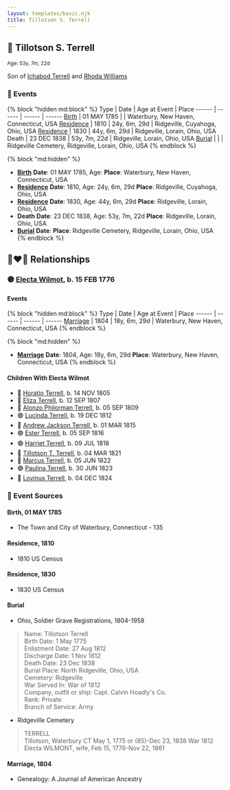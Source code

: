 ```yaml
---
layout: templates/basic.njk
title: Tillotson S. Terrell
---
```

## 🔵 Tillotson S. Terrell
<small>Age: 53y, 7m, 22d</small>

Son of [Ichabod Terrell](/people/6/66420816) and [Rhoda Williams](/people/2/220352)

### 📆 Events

{% block "hidden md:block" %}
Type | Date | Age at Event | Place
------ | ------ | ------ | ------
[Birth](#event-event-2) | 01 MAY 1785 |  | Waterbury, New Haven, Connecticut, USA
[Residence](#event-event-0) | 1810 | 24y, 6m, 29d | Ridgeville, Cuyahoga, Ohio, USA
[Residence](#event-event-1) | 1830 | 44y, 6m, 29d | Ridgeville, Lorain, Ohio, USA
Death | 23 DEC 1838 | 53y, 7m, 22d | Ridgeville, Lorain, Ohio, USA
[Burial](#event-event-6) |  |  | Ridgeville Cemetery, Ridgeville, Lorain, Ohio, USA
{% endblock %}

{% block "md:hidden" %}
- **[Birth](#event-event-2)**
**Date**: 01 MAY 1785, Age:
**Place**: Waterbury, New Haven, Connecticut, USA
- **[Residence](#event-event-0)**
**Date**: 1810, Age: 24y, 6m, 29d
**Place**: Ridgeville, Cuyahoga, Ohio, USA
- **[Residence](#event-event-1)**
**Date**: 1830, Age: 44y, 6m, 29d
**Place**: Ridgeville, Lorain, Ohio, USA
- **Death**
**Date**: 23 DEC 1838, Age: 53y, 7m, 22d
**Place**: Ridgeville, Lorain, Ohio, USA
- **[Burial](#event-event-6)**
**Date**:
**Place**: Ridgeville Cemetery, Ridgeville, Lorain, Ohio, USA
{% endblock %}

## 👩‍❤️‍👨 Relationships

### 🟣 [Electa Wilmot](/people/7/77370498), b. 15 FEB 1776

#### Events

{% block "hidden md:block" %}
Type | Date | Age at Event | Place
------ | ------ | ------ | ------
[Marriage](#event-family-0-event-0) | 1804 | 18y, 6m, 29d | Waterbury, New Haven, Connecticut, USA
{% endblock %}

{% block "md:hidden" %}
- **[Marriage](#event-family-0-event-0)**
**Date**: 1804, Age: 18y, 6m, 29d
**Place**: Waterbury, New Haven, Connecticut, USA
{% endblock %}

#### Children With Electa Wilmot
* 🔵 [Horatio Terrell](/people/7/74880220), b. 14 NOV 1805
* 🔵 [Eliza Terrell](/people/1/14584373), b. 12 SEP 1807
* 🔵 [Alonzo Philorman Terrell](/people/1/16020599), b. 05 SEP 1809
* 🟣 [Lucinda Terrell](/people/9/94352489), b. 19 DEC 1812
* 🔵 [Andrew Jackson Terrell](/people/1/15331189), b. 01 MAR 1815
* 🟣 [Ester Terrell](/people/2/27094826), b. 05 SEP 1816
* 🟣 [Harriet Terrell](/people/4/44975736), b. 09 JUL 1818
* 🔵 [Tillotson T. Terrell](/people/5/59687792), b. 04 MAR 1821
* 🔵 [Marcus Terrell](/people/2/231106), b. 05 JUN 1822
* 🟣 [Paulina Terrell](/people/1/17012140), b. 30 JUN 1823
* 🔵 [Lovinus Terrell](/people/8/80690232), b. 04 DEC 1824
### 📰 Event Sources

#### <a id="event-event-2"></a> Birth, 01 MAY 1785
* The Town and City of Waterbury, Connecticut  - 135

#### <a id="event-event-0"></a> Residence, 1810
* 1810 US Census

#### <a id="event-event-1"></a> Residence, 1830
* 1830 US Census

#### <a id="event-event-6"></a> Burial
* Ohio, Soldier Grave Registrations, 1804-1958
>   
  > Name: Tillotson Terrell  
  > Birth Date: 1 May 1775  
  > Enlistment Date: 27 Aug 1812  
  > Discharge Date: 1 Nov 1812  
  > Death Date: 23 Dec 1838  
  > Burial Place: North Ridgeville, Ohio, USA  
  > Cemetery: Ridgeville  
  > War Served In: War of 1812  
  > Company, outfit or ship: Capt. Calvin Hoadly's Co.  
  > Rank: Private  
  > Branch of Service: Army
* Ridgeville Cemetery
>   
  > TERRELL  
  > Tillotson, Waterbury CT May 1, 1775 or (85)-Dec 23, 1838 War 1812  
  > Electa WILMONT, wife, Feb 15, 1776-Nov 22, 1861

#### <a id="event-family-0-event-0"></a> Marriage, 1804
* Genealogy: A Journal of American Ancestry